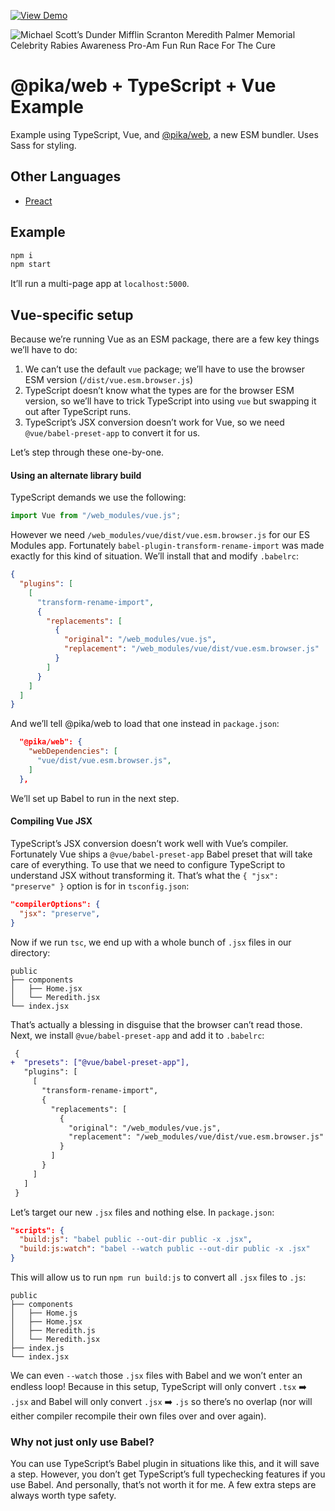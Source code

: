 <a href="https://pika-web-vue.powers.now.sh"><img alt="View Demo" src="https://img.shields.io/badge/%E2%96%B3-View%20Demo-black"/></a>

![Michael Scott’s Dunder Mifflin
        Scranton Meredith Palmer Memorial Celebrity Rabies Awareness Pro-Am Fun
        Run Race For The Cure](./src/static/michaelscottsdundermifflinscrantonmeredithpalmermemorialcelebrityrabiesawarenessproamfunrunraceforthecure.gif)

# @pika/web + TypeScript + Vue Example

Example using TypeScript, Vue, and [@pika/web][@pika/web], a new ESM bundler.
Uses Sass for styling.

## Other Languages

- [Preact][pika-web-preact]

## Example

```bash
npm i
npm start
```

It’ll run a multi-page app at `localhost:5000`.

## Vue-specific setup

Because we’re running Vue as an ESM package, there are a few key things we’ll have to do:

1. We can’t use the default `vue` package; we’ll have to use the browser ESM
   version (`/dist/vue.esm.browser.js`)
1. TypeScript doesn’t know what the types are for the browser ESM version, so
   we’ll have to trick TypeScript into using `vue` but swapping it out after
   TypeScript runs.
1. TypeScript’s JSX conversion doesn’t work for Vue, so we need
   `@vue/babel-preset-app` to convert it for us.

Let’s step through these one-by-one.

#### Using an alternate library build

TypeScript demands we use the following:

```ts
import Vue from "/web_modules/vue.js";
```

However we need `/web_modules/vue/dist/vue.esm.browser.js` for our ES Modules
app. Fortunately `babel-plugin-transform-rename-import` was made exactly for
this kind of situation. We’ll install that and modify `.babelrc`:

```json
{
  "plugins": [
    [
      "transform-rename-import",
      {
        "replacements": [
          {
            "original": "/web_modules/vue.js",
            "replacement": "/web_modules/vue/dist/vue.esm.browser.js"
          }
        ]
      }
    ]
  ]
}
```

And we’ll tell @pika/web to load that one instead in `package.json`:

```json
  "@pika/web": {
    "webDependencies": [
      "vue/dist/vue.esm.browser.js",
    ]
  },
```

We’ll set up Babel to run in the next step.

#### Compiling Vue JSX

TypeScript’s JSX conversion doesn’t work well with Vue’s compiler.
Fortunately Vue ships a `@vue/babel-preset-app` Babel preset that will take
care of everything. To use that we need to configure TypeScript to understand
JSX without transforming it. That’s what the `{ "jsx": "preserve" }` option
is for in `tsconfig.json`:

```json
"compilerOptions": {
  "jsx": "preserve",
}
```

Now if we run `tsc`, we end up with a whole bunch of `.jsx` files in our
directory:

```
public
├── components
│   ├── Home.jsx
│   └── Meredith.jsx
└── index.jsx
```

That’s actually a blessing in disguise that the browser can’t read those.
Next, we install `@vue/babel-preset-app` and add it to `.babelrc`:

```diff
 {
+  "presets": ["@vue/babel-preset-app"],
   "plugins": [
     [
       "transform-rename-import",
       {
         "replacements": [
           {
             "original": "/web_modules/vue.js",
             "replacement": "/web_modules/vue/dist/vue.esm.browser.js"
           }
         ]
       }
     ]
   ]
 }
```

Let’s target our new `.jsx` files and nothing else. In `package.json`:

```json
"scripts": {
  "build:js": "babel public --out-dir public -x .jsx",
  "build:js:watch": "babel --watch public --out-dir public -x .jsx"
}
```

This will allow us to run `npm run build:js` to convert all `.jsx` files to
`.js`:

```
public
├── components
│   ├── Home.js
│   ├── Home.jsx
│   ├── Meredith.js
│   └── Meredith.jsx
├── index.js
└── index.jsx
```

We can even `--watch` those `.jsx` files with Babel and we won’t enter an
endless loop! Because in this setup, TypeScript will only convert `.tsx` ➡️
`.jsx` and Babel will only convert `.jsx` ➡️ `.js` so there’s no overlap (nor
will either compiler recompile their own files over and over again).

### Why not just only use Babel?

You can use TypeScript’s Babel plugin in situations like this, and it will
save a step. However, you don’t get TypeScript’s full typechecking features
if you use Babel. And personally, that’s not worth it for me. A few extra
steps are always worth type safety.

[@pika/web]: https://github.com/pikapkg/web
[pika-web-preact]: https://dangodev/pika-web-preact
[vue-jsx]: https://vuejs.org/v2/guide/render-function.html
